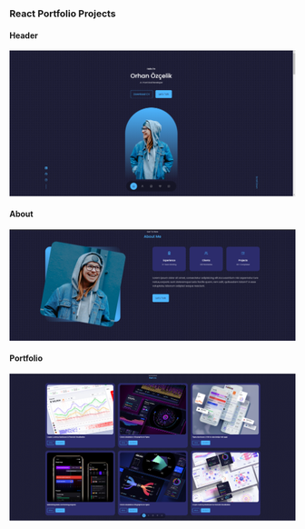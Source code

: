 ### React Portfolio Projects
#### Header 
![](https://github.com/Orhan-34/Reac-Portfolio-Project/blob/orhanDev/screenshots/header.png)

#### About
![](https://github.com/Orhan-34/Reac-Portfolio-Project/blob/orhanDev/screenshots/about.png)

#### Portfolio
![](https://github.com/Orhan-34/Reac-Portfolio-Project/blob/orhanDev/screenshots/portfolios.png)
